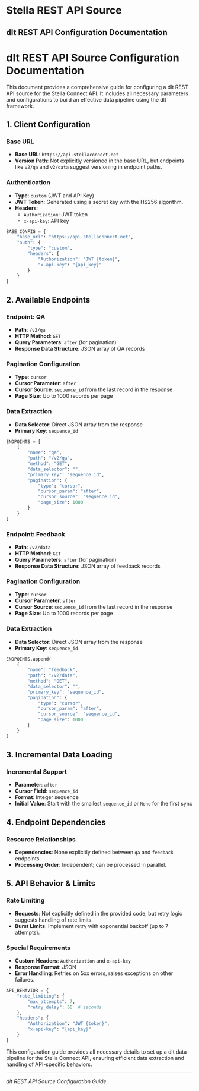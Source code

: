 # Stella REST API Source

## dlt REST API Configuration Documentation

# dlt REST API Source Configuration Documentation

This document provides a comprehensive guide for configuring a dlt REST API source for the Stella Connect API. It includes all necessary parameters and configurations to build an effective data pipeline using the dlt framework.

## 1. Client Configuration

### Base URL
- **Base URL**: `https://api.stellaconnect.net`
- **Version Path**: Not explicitly versioned in the base URL, but endpoints like `v2/qa` and `v2/data` suggest versioning in endpoint paths.

### Authentication
- **Type**: `custom` (JWT and API Key)
- **JWT Token**: Generated using a secret key with the HS256 algorithm.
- **Headers**:
  - `Authorization`: JWT token
  - `x-api-key`: API key

```python
BASE_CONFIG = {
    "base_url": "https://api.stellaconnect.net",
    "auth": {
        "type": "custom",
        "headers": {
            "Authorization": "JWT {token}",
            "x-api-key": "{api_key}"
        }
    }
}
```

## 2. Available Endpoints

### Endpoint: QA
- **Path**: `/v2/qa`
- **HTTP Method**: `GET`
- **Query Parameters**: `after` (for pagination)
- **Response Data Structure**: JSON array of QA records

### Pagination Configuration
- **Type**: `cursor`
- **Cursor Parameter**: `after`
- **Cursor Source**: `sequence_id` from the last record in the response
- **Page Size**: Up to 1000 records per page

### Data Extraction
- **Data Selector**: Direct JSON array from the response
- **Primary Key**: `sequence_id`

```python
ENDPOINTS = [
    {
        "name": "qa",
        "path": "/v2/qa",
        "method": "GET",
        "data_selector": "",
        "primary_key": "sequence_id",
        "pagination": {
            "type": "cursor",
            "cursor_param": "after",
            "cursor_source": "sequence_id",
            "page_size": 1000
        }
    }
]
```

### Endpoint: Feedback
- **Path**: `/v2/data`
- **HTTP Method**: `GET`
- **Query Parameters**: `after` (for pagination)
- **Response Data Structure**: JSON array of feedback records

### Pagination Configuration
- **Type**: `cursor`
- **Cursor Parameter**: `after`
- **Cursor Source**: `sequence_id` from the last record in the response
- **Page Size**: Up to 1000 records per page

### Data Extraction
- **Data Selector**: Direct JSON array from the response
- **Primary Key**: `sequence_id`

```python
ENDPOINTS.append(
    {
        "name": "feedback",
        "path": "/v2/data",
        "method": "GET",
        "data_selector": "",
        "primary_key": "sequence_id",
        "pagination": {
            "type": "cursor",
            "cursor_param": "after",
            "cursor_source": "sequence_id",
            "page_size": 1000
        }
    }
)
```

## 3. Incremental Data Loading

### Incremental Support
- **Parameter**: `after`
- **Cursor Field**: `sequence_id`
- **Format**: Integer sequence
- **Initial Value**: Start with the smallest `sequence_id` or `None` for the first sync

## 4. Endpoint Dependencies

### Resource Relationships
- **Dependencies**: None explicitly defined between `qa` and `feedback` endpoints.
- **Processing Order**: Independent; can be processed in parallel.

## 5. API Behavior & Limits

### Rate Limiting
- **Requests**: Not explicitly defined in the provided code, but retry logic suggests handling of rate limits.
- **Burst Limits**: Implement retry with exponential backoff (up to 7 attempts).

### Special Requirements
- **Custom Headers**: `Authorization` and `x-api-key`
- **Response Format**: JSON
- **Error Handling**: Retries on 5xx errors, raises exceptions on other failures.

```python
API_BEHAVIOR = {
    "rate_limiting": {
        "max_attempts": 7,
        "retry_delay": 60  # seconds
    },
    "headers": {
        "Authorization": "JWT {token}",
        "x-api-key": "{api_key}"
    }
}
```

This configuration guide provides all necessary details to set up a dlt data pipeline for the Stella Connect API, ensuring efficient data extraction and handling of API-specific behaviors.

---
*dlt REST API Source Configuration Guide*